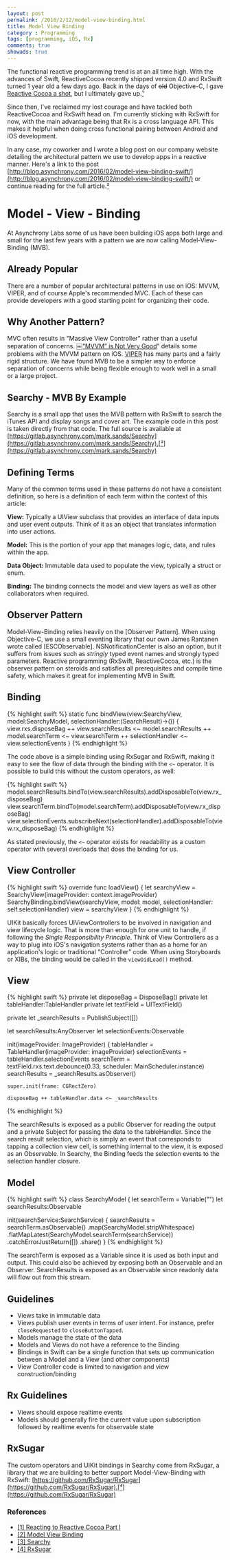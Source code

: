 ```yaml
---
layout: post
permalink: /2016/2/12/model-view-binding.html
title: Model View Binding
category : Programming
tags: [programming, iOS, Rx]
comments: true
showads: true
---
```


The functional reactive programming trend is at an all time high. With the advances of Swift, ReactiveCocoa recently shipped version 4.0 and RxSwift turned 1 year old a few days ago. Back in the days of ~~old~~ Objective-C, I gave [Reactive Cocoa a shot](http://marksands.github.io/2014/12/30/reacting-to-reactive-cocoa-part-i.html), but I ultimately gave up.[¹](http://marksands.github.io/2014/12/30/reacting-to-reactive-cocoa-part-i.html)

Since then, I've reclaimed my lost courage and have tackled both ReactiveCocoa and RxSwift head on. I'm currently sticking with RxSwift for now, with the main advantage being that Rx is a cross language API. This makes it helpful when doing cross functional pairing between Android and iOS development.

In any case, my coworker and I wrote a blog post on our company website detailing the architectural pattern we use to develop apps in a reactive manner. Here's a link to the post [http://blog.asynchrony.com/2016/02/model-view-binding-swift/](http://blog.asynchrony.com/2016/02/model-view-binding-swift/) or continue reading for the full article.[²](http://blog.asynchrony.com/2016/02/model-view-binding-swift/)

<!-- more -->

# Model - View - Binding

At Asynchrony Labs some of us have been building iOS apps both large and small for the last few years with a pattern we are now calling Model-View-Binding (MVB).

## Already Popular

There are a number of popular architectural patterns in use on iOS: MVVM, VIPER, and of course Apple's recommended MVC. Each of these can provide developers with a good starting point for organizing their code.

## Why Another Pattern?

MVC often results in "Massive View Controller" rather than a useful separation of concerns. [￼“MVVM” is Not Very Good](http://khanlou.com/2015/12/mvvm-is-not-very-good/)” details some problems with the MVVM pattern on iOS. [VIPER](https://www.objc.io/issues/13-architecture/viper/) has many parts and a fairly rigid structure. We have found MVB to be a simpler way to enforce separation of concerns while being flexible enough to work well in a small or a large project.

## Searchy - MVB By Example

Searchy is a small app that uses the MVB pattern with RxSwift to search the iTunes API and display songs and cover art. The example code in this post is taken directly from that code. The full source is available at [https://gitlab.asynchrony.com/mark.sands/Searchy](https://gitlab.asynchrony.com/mark.sands/Searchy).[³](https://gitlab.asynchrony.com/mark.sands/Searchy)

## Defining Terms

Many of the common terms used in these patterns do not have a consistent definition, so here is a definition of each term within the context of this article:

__View:__ Typically a UIView subclass that provides an interface of data inputs and user event outputs. Think of it as an object that translates information into user actions.

__Model:__ This is the portion of your app that manages logic, data, and rules within the app.

__Data Object:__ Immutable data used to populate the view, typically a struct or enum.

__Binding:__ The binding connects the model and view layers as well as other collaborators when required.

## Observer Pattern

Model-View-Binding relies heavily on the [Observer Pattern]. When using Objective-C, we use a small eventing library that our own James Rantanen wrote called [ESCObservable]. NSNotificationCenter is also an option, but it suffers from issues such as _stringly_ typed event names and strongly typed parameters. Reactive programming (RxSwift, ReactiveCocoa, etc.) is the observer pattern on steroids and satisfies all prerequisites and compile time safety, which makes it great for implementing MVB in Swift.

## Binding

{% highlight swift %}
static func bindView(view:SearchyView, model:SearchyModel, selectionHandler:(SearchResult)->()) {
    view.rxs.disposeBag
        ++ view.searchResults <~ model.searchResults
        ++ model.searchTerm <~ view.searchTerm
        ++ selectionHandler <~ view.selectionEvents
}
{% endhighlight %}

The code above is a simple binding using RxSugar and RxSwift, making it easy to see the flow of data through the binding with the `<~` operator. It is possible to build this without the custom operators, as well:

{% highlight swift %}
model.searchResults.bindTo(view.searchResults).addDisposableTo(view.rx_disposeBag)
view.searchTerm.bindTo(model.searchTerm).addDisposableTo(view.rx_disposeBag)
view.selectionEvents.subscribeNext(selectionHandler).addDisposableTo(view.rx_disposeBag)
{% endhighlight %}

As stated previously, the `<~` operator exists for readability as a custom operator with several overloads that does the binding for us.

## View Controller

{% highlight swift %}
override func loadView() {
    let searchyView = SearchyView(imageProvider: context.imageProvider)
    SearchyBinding.bindView(searchyView, model: model, selectionHandler: self.selectionHandler)
    view = searchyView
}
{% endhighlight %}

UIKit basically forces UIViewControllers to be involved in navigation and view lifecycle logic. That is more than enough for one unit to handle, if following the _Single Responsibility Principle_. Think of View Controllers as a way to plug into iOS's navigation systems rather than as a home for an application's logic or traditional "Controller" code. When using Storyboards or XIBs, the binding would be called in the `viewDidLoad()` method.

## View

{% highlight swift %}
private let disposeBag = DisposeBag()
private let tableHandler:TableHandler
private let textField = UITextField()

private let _searchResults = PublishSubject<SearchResults>([])

let searchResults:AnyObserver<SearchResults>
let selectionEvents:Observable<SearchResult>

init(imageProvider: ImageProvider) {
    tableHandler = TableHandler(imageProvider: imageProvider)
    selectionEvents = tableHandler.selectionEvents
    searchTerm = textField.rxs.text.debounce(0.33, scheduler: MainScheduler.instance)
    searchResults = _searchResults.asObserver()

    super.init(frame: CGRectZero)

    disposeBag ++ tableHandler.data <~ _searchResults
{% endhighlight %}

The searchResults is exposed as a public Observer for reading the output and a private Subject for passing the data to the tableHandler. Since the search result selection, which is simply an event that corresponds to tapping a collection view cell, is something internal to the view, it is exposed as an Observable. In Searchy, the Binding feeds the selection events to the selection handler closure.

## Model

{% highlight swift %}
class SearchyModel {
   let searchTerm = Variable<String>("")
   let searchResults:Observable<SearchResults>

   init(searchService:SearchService) {
       searchResults = searchTerm.asObservable()
           .map(SearchyModel.stripWhitespace)
           .flatMapLatest(SearchyModel.searchTerm(searchService))
           .catchErrorJustReturn([])
           .share()
   }
{% endhighlight %}

The searchTerm is exposed as a Variable since it is used as both input and output. This could also be achieved by exposing both an Observable<String> and an Observer<String>. SearchResults is exposed as an Observable since readonly data will flow out from this stream.

## Guidelines
* Views take in immutable data
* Views publish user events in terms of user intent. For instance, prefer `closeRequested` to `closeButtonTapped`.
* Models manage the state of the data
* Models and Views do not have a reference to the Binding
* Bindings in Swift can be a single function that sets up communication between a Model and a View (and other components)
* View Controller code is limited to navigation and view construction/binding

## Rx Guidelines
* Views should expose realtime events
* Models should generally fire the current value upon subscription followed by realtime events for observable state

## RxSugar
The custom operators and UIKit bindings in Searchy come from RxSugar, a library that we are building to better support Model-View-Binding with RxSwift: [https://github.com/RxSugar/RxSugar](https://github.com/RxSugar/RxSugar).[⁴](https://github.com/RxSugar/RxSugar)

### References

* [[1] Reacting to Reactive Cocoa Part I](http://marksands.github.io/2014/12/30/reacting-to-reactive-cocoa-part-i.html)
* [[2] Model View Binding](http://blog.asynchrony.com/2016/02/model-view-binding-swift/)
* [[3] Searchy](https://gitlab.asynchrony.com/mark.sands/Searchy)
* [[4] RxSugar](https://github.com/RxSugar/RxSugar)
